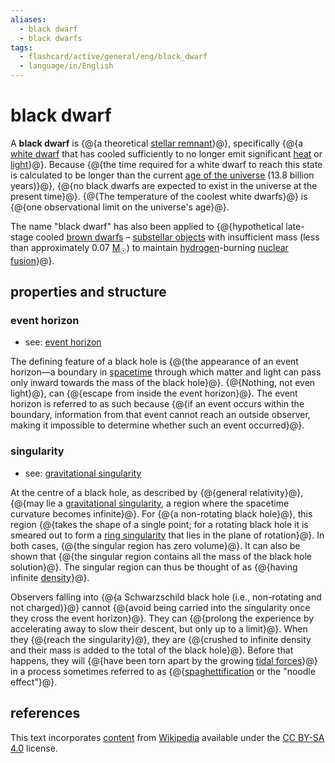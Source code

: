 ```yaml
---
aliases:
  - black dwarf
  - black dwarfs
tags:
  - flashcard/active/general/eng/black_dwarf
  - language/in/English
---
```


# black dwarf

A __black dwarf__ is {@{a theoretical [stellar remnant](compact%20object.md)}@}, specifically {@{a [white dwarf](white%20dwarf.md) that has cooled sufficiently to no longer emit significant [heat](heat.md) or [light](light.md)}@}. Because {@{the time required for a white dwarf to reach this state is calculated to be longer than the current [age of the universe](age%20of%20the%20universe.md) \(13.8 billion years\)}@}, {@{no black dwarfs are expected to exist in the universe at the present time}@}. {@{The temperature of the coolest white dwarfs}@} is {@{one observational limit on the universe's age}@}. <!--SR:!2028-02-29,868,290!2028-12-28,1254,350!2026-06-23,515,310!2027-02-27,716,330!2026-01-31,90,374!2026-01-24,84,374-->

The name "black dwarf" has also been applied to {@{hypothetical late-stage cooled [brown dwarfs](brown%20dwarf.md) – [substellar objects](substellar%20object.md) with insufficient mass (less than approximately 0.07 [M<sub>☉</sub>](solar%20mass.md)) to maintain [hydrogen](hydrogen.md)-burning [nuclear fusion](nuclear%20fusion.md)}@}. <!--SR:!2026-08-20,478,270-->

## properties and structure

### event horizon

- see: [event horizon](event%20horizon.md)

The defining feature of a black hole is {@{the appearance of an event horizon—a boundary in [spacetime](spacetime.md) through which matter and light can pass only inward towards the mass of the black hole}@}. {@{Nothing, not even light}@}, can {@{escape from inside the event horizon}@}. The event horizon is referred to as such because {@{if an event occurs within the boundary, information from that event cannot reach an outside observer, making it impossible to determine whether such an event occurred}@}. <!--SR:!2026-12-19,641,320!2028-08-16,1155,360!2029-07-28,1430,360!2027-11-25,925,340-->

### singularity

- see: [gravitational singularity](gravitational%20singularity.md)

At the centre of a black hole, as described by {@{general relativity}@}, {@{may lie a [gravitational singularity](gravitational%20singularity.md), a region where the spacetime curvature becomes infinite}@}. For {@{a non-rotating black hole}@}, this region {@{takes the shape of a single point; for a rotating black hole it is smeared out to form a [ring singularity](ring%20singularity.md) that lies in the plane of rotation}@}. In both cases, {@{the singular region has zero volume}@}. It can also be shown that {@{the singular region contains all the mass of the black hole solution}@}. The singular region can thus be thought of as {@{having infinite [density](density.md)}@}. <!--SR:!2025-12-31,386,320!2029-01-27,1284,360!2029-10-30,1502,360!2027-11-14,914,340!2028-01-28,976,340!2028-10-20,1206,360!2029-07-27,1429,360-->

Observers falling into {@{a Schwarzschild black hole (i.e., non-rotating and not charged)}@} cannot {@{avoid being carried into the singularity once they cross the event horizon}@}. They can {@{prolong the experience by accelerating away to slow their descent, but only up to a limit}@}. When they {@{reach the singularity}@}, they are {@{crushed to infinite density and their mass is added to the total of the black hole}@}. Before that happens, they will {@{have been torn apart by the growing [tidal forces](tidal%20force.md)}@} in a process sometimes referred to as {@{[spaghettification](spaghettification.md) or the "noodle effect"}@}. <!--SR:!2025-12-08,369,320!2026-05-31,499,320!2028-04-05,1034,340!2028-11-20,1136,340!2027-08-15,853,340!2026-02-02,94,373!2026-01-24,84,374-->

## references

This text incorporates [content](https://en.wikipedia.org/wiki/black_dwarf) from [Wikipedia](Wikipedia.md) available under the [CC BY-SA 4.0](https://creativecommons.org/licenses/by-sa/4.0/) license.
